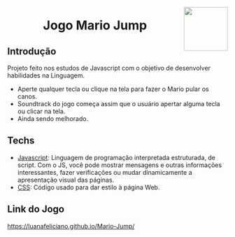 <img width="100px" height="100px" align="right" src="https://user-images.githubusercontent.com/98564118/156263065-ef953413-4cdd-4894-93ec-6459cb7715c2.png">  <h1 align="center"> Jogo Mario Jump </h1>
## Introdução
Projeto feito nos estudos de Javascript com o objetivo de desenvolver habilidades na Linguagem.
* Aperte qualquer tecla ou clique na tela para fazer o Mario pular os canos.
* Soundtrack do jogo começa assim que o usuário apertar alguma tecla ou clicar na tela.
* Ainda sendo melhorado.


## Techs
* [Javascript](https://developer.mozilla.org/pt-BR/docs/Web/JavaScript/): Linguagem de programação interpretada estruturada, de script. Com o JS, você pode mostrar mensagens e outras informações interessantes, fazer verificações ou mudar dinamicamente a apresentação visual das páginas.
* [CSS](https://developer.mozilla.org/pt-BR/docs/Web/CSS/): Código usado para dar estilo à página Web.

## Link do Jogo
https://luanafeliciano.github.io/Mario-Jump/


